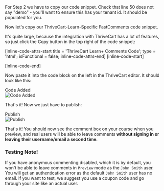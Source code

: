 For Step 2 we have to copy our code snippet. Check that line 50 does not say "demo" - you'll want to ensure this has your tenant id. It should be populated for you.

Now let's copy our ThriveCart-Learn-Specific FastComments code snippet.

It's quite large, because the integration with ThriveCart has a lot of features, so just click the Copy button in the top right of the code snippet:

[inline-code-attrs-start title = 'ThriveCart Learn+ Comments Code'; type = 'html'; isFunctional = false; inline-code-attrs-end]
[inline-code-start]
<script src="https://cdn.fastcomments.com/js/embed-v2.min.js"></script>
<div id="fastcomments-widget"></div>
<script>
    (function () {
        let attemptsRemaining = 10;

        function tryLoad() {
            const simpleSSO = {optedInNotifications: true, optedInSubscriptionNotifications: true};
            let isAuthenticated = false;
            let profileLink = document.querySelector('.thrivecart-courses-header-profile-link');
            if (!profileLink) {
                profileLink = document.querySelector('.thrivecart-courses-header-profile'); // class is different for preview.
            }
            // broad email input field selector incase ThriveCart changes id.
            const emailInputField = document.querySelector('input[type=email]');
            if (emailInputField && emailInputField.value) {
                isAuthenticated = true;
                simpleSSO.email = emailInputField.value;
            } else if (profileLink && !profileLink.innerText.includes('John Smith')) { // allow preview to work - no email available.
                attemptsRemaining--;
                if (!attemptsRemaining) {
                    return console.error('Could not load FastComments - could not determine user information (email). Please reach out to FastComments support.');
                }
                console.warn('FastComments: No user email found - waiting and trying again.');
                return setTimeout(tryLoad, attemptsRemaining < 5 ? 3000 : 100); // increase wait time after 5 attempts incase slow internet.
            }
            if (profileLink) {
                // use raw "img" query incase ThriveCart changes image class selector.
                const avatarImg = profileLink.querySelector('img');
                if (avatarImg && avatarImg.src) {
                    isAuthenticated = true;
                    simpleSSO.avatar = avatarImg.src;
                }
                // use innerText incase ThriveCart changes how profile name is displayed.
                if (profileLink.innerText) {
                    isAuthenticated = true;
                    simpleSSO.username = profileLink.innerText;
                } else {
                    const bold = profileLink.querySelector('b');
                    if (bold && bold.innerText) {
                        isAuthenticated = true;
                        simpleSSO.username = bold.innerText;
                    }
                }
            } else {
                if (!attemptsRemaining) {
                    return console.error('Could not load FastComments - could not determine user information (user name/avatar). Please reach out to FastComments support.');
                }
                console.warn('FastComments: No user profile info found - waiting and trying again.');
                attemptsRemaining--;
                return setTimeout(tryLoad, attemptsRemaining < 5 ? 3000 : 100); // increase wait time after 5 attempts incase slow internet.
            }

            let url;
            const selectedNavLink = document.querySelector('.tcc-browse-lesson.active a');

            if (selectedNavLink) {
                // sometimes TC uses multiple links the same page, so let's de-dupe them.
                url = getPathnameFromUrl(selectedNavLink.href);
            } else {
                // trim marketing parameters and domain name
                url = window.location.pathname;
            }

            if (url) {
                url = url.replace('/starte-hier', '');
                url = url.replace('/start-here', '');
                url = removeQueryParam(url, 'initial');
            }

            FastCommentsUI(document.getElementById('fastcomments-widget'), {
                tenantId: 'demo',
                urlId: url,
                simpleSSO: isAuthenticated ? simpleSSO : null
            });
        }

        tryLoad();

        function getPathnameFromUrl(url) {
            try {
                const parsedUrl = new URL(url);
                // trim marketing parameters and domain name
                return parsedUrl.pathname;
            } catch (error) {
                console.error("Invalid URL", url, error);
                return window.location.pathname; // default to current, so at least it works sometimes
            }
        }

        function removeQueryParam(url, param) {
            const u = new URL(url, window.location.origin);
            u.searchParams.delete(param);
            return u.toString();
        }

    })();
</script>
[inline-code-end]

Now paste it into the code block on the left in the ThriveCart editor. It should look like this:

<div class="screenshot white-bg">
    <div class="title">Code Added</div>
    <img class="screenshot-image" src="/images/installation-guides/thrivecart-learn-step-2-1-paste-code.png" alt="Code Added" />
</div>

That's it! Now we just have to publish:

<div class="screenshot white-bg">
    <div class="title">Publish</div>
    <img class="screenshot-image" src="/images/installation-guides/thrivecart-learn-step-2-2-publish.png" alt="Publish" />
</div>

That's it! You should now see the comment box on your course when you preview, and real users will be able to leave comments **without signing in or leaving their username/email a second time**.

### Testing Note!

If you have anonymous commenting disabled, which it is by default, you won't be able to leave comments in `Preview` mode as the `John Smith` user. You will get an authentication
error as the default `John Smith` user has no email. If you want to test, we suggest you use a coupon code and go through your site like an actual user.
